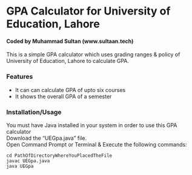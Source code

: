 <h1 class="code-line" data-line-start=0 data-line-end=1 ><a id="GPA_Calculator_for_University_of_Education_Lahore_0"></a>GPA Calculator for University of Education, Lahore</h1>
<h4 class="code-line" data-line-start=1 data-line-end=2 ><a id="Coded_by_Muhammad_Sultan_wwwsultaantech_1"></a>Coded by Muhammad Sultan (www.sultaan.tech)</h4>
<p class="has-line-data" data-line-start="3" data-line-end="4">This is a simple GPA calculator which uses grading ranges &amp; policy of University of Education, Lahore to calculate GPA.</p>
<h3 class="code-line" data-line-start=5 data-line-end=6 ><a id="Features_5"></a>Features</h3>
<ul>
<li class="has-line-data" data-line-start="7" data-line-end="8">It can can calculate GPA of upto six courses</li>
<li class="has-line-data" data-line-start="8" data-line-end="10">It shows the overall GPA of a semester</li>
</ul>
<h3 class="code-line" data-line-start=10 data-line-end=11 ><a id="InstallationUsage_10"></a>Installation/Usage</h3>
<p class="has-line-data" data-line-start="12" data-line-end="15">You must have Java installed in your system in order to use this GPA calculator<br>
Download the “UEGpa.java” file.<br>
Open Command Prompt or Terminal &amp; Execute the following commands:</p>
<pre><code class="has-line-data" data-line-start="17" data-line-end="21" class="language-sh"><span class="hljs-built_in">cd</span> PathOfDirectoryWhereYouPlacedTheFile
javac UEGpa.java
java UEGpa
</code></pre>
